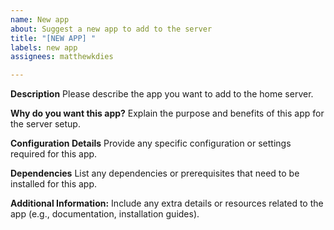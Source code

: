 ```yaml
---
name: New app
about: Suggest a new app to add to the server
title: "[NEW APP] "
labels: new app
assignees: matthewkdies

---
```


**Description**
Please describe the app you want to add to the home server.

**Why do you want this app?**
Explain the purpose and benefits of this app for the server setup.

**Configuration Details**
Provide any specific configuration or settings required for this app.

**Dependencies**
List any dependencies or prerequisites that need to be installed for this app.

**Additional Information:**
Include any extra details or resources related to the app (e.g., documentation, installation guides).
